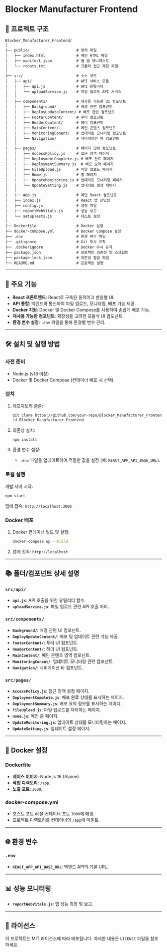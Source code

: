 # Blocker Manufacturer Frontend

## 📂 프로젝트 구조

```
Blocker_Manufacturer_Frontend/
│
├── public/                     # 정적 파일
│   ├── index.html              # 메인 HTML 파일
│   ├── manifest.json           # 웹 앱 매니페스트
│   └── robots.txt              # 크롤러 접근 제한 파일
│
├── src/                        # 소스 코드
│   ├── api/                    # API 서비스 모듈
│   │   ├── api.js              # API 유틸리티
│   │   └── uploadService.js    # 파일 업로드 API 서비스
│   │
│   ├── components/             # 재사용 가능한 UI 컴포넌트
│   │   ├── Background/         # 배경 관련 컴포넌트
│   │   ├── DeployUpdateContent/ # 배포 관련 컴포넌트
│   │   ├── FooterContent/      # 푸터 컴포넌트
│   │   ├── HeaderContent/      # 헤더 컴포넌트
│   │   ├── MainContent/        # 메인 콘텐츠 컴포넌트
│   │   ├── MonitoringConent/   # 업데이트 모니터링 컴포넌트
│   │   └── Navigation/         # 네비게이션 바 컴포넌트
│   │
│   ├── pages/                  # 페이지 단위 컴포넌트
│   │   ├── AccessPolicy.js     # 접근 정책 페이지
│   │   ├── DeploymentComplete.js # 배포 완료 페이지
│   │   ├── DeploymentSummary.js  # 배포 요약 페이지
│   │   ├── FileUpload.js       # 파일 업로드 페이지
│   │   ├── Home.js             # 홈 페이지
│   │   ├── UpdateMonitoring.js # 업데이트 모니터링 페이지
│   │   └── UpdateSetting.js    # 업데이트 설정 페이지
│   │
│   ├── App.js                  # 메인 React 컴포넌트
│   ├── index.js                # React 앱 진입점
│   ├── config.js               # 설정 파일
│   ├── reportWebVitals.js      # 성능 보고
│   └── setupTests.js           # 테스트 설정
│
├── Dockerfile                  # Docker 설정
├── docker-compose.yml          # Docker Compose 설정
├── .env                        # 환경 변수 파일
├── .gitignore                  # Git 무시 규칙
├── .dockerignore               # Docker 무시 규칙
├── package.json                # 프로젝트 의존성 및 스크립트
├── package-lock.json           # 의존성 잠금 파일
└── README.md                   # 프로젝트 설명
```

---

## 🚀 주요 기능

- **React 프론트엔드**: React로 구축된 동적이고 반응형 UI.
- **API 통합**: 백엔드와 통신하여 파일 업로드, 모니터링, 배포 기능 제공.
- **Docker 지원**: Docker 및 Docker Compose를 사용하여 손쉽게 배포 가능.
- **재사용 가능한 컴포넌트**: 확장성을 고려한 모듈식 UI 컴포넌트.
- **환경 변수 설정**: `.env` 파일을 통해 환경별 변수 관리.

---

## 🛠️ 설치 및 실행 방법

### 사전 준비
- Node.js (v18 이상)
- Docker 및 Docker Compose (컨테이너 배포 시 선택)

### 설치
1. 레포지토리 클론:
   ```bash
   git clone https://github.com/your-repo/Blocker_Manufacturer_Frontend.git
   cd Blocker_Manufacturer_Frontend
   ```

2. 의존성 설치:
   ```bash
   npm install
   ```

3. 환경 변수 설정:
   - `.env` 파일을 업데이트하여 적절한 값을 설정 (예: `REACT_APP_API_BASE_URL`).

### 로컬 실행
개발 서버 시작:
```bash
npm start
```
앱에 접속: `http://localhost:3000`

### Docker 배포
1. Docker 컨테이너 빌드 및 실행:
   ```bash
   docker-compose up --build
   ```
2. 앱에 접속: `http://localhost`

---

## 📚 폴더/컴포넌트 상세 설명

### `src/api/`
- **`api.js`**: API 호출을 위한 유틸리티 함수.
- **`uploadService.js`**: 파일 업로드 관련 API 호출 처리.

### `src/components/`
- **`Background/`**: 배경 관련 UI 컴포넌트.
- **`DeployUpdateContent/`**: 배포 및 업데이트 관련 기능 제공.
- **`FooterContent/`**: 푸터 UI 컴포넌트.
- **`HeaderContent/`**: 헤더 UI 컴포넌트.
- **`MainContent/`**: 메인 콘텐츠 영역 컴포넌트.
- **`MonitoringConent/`**: 업데이트 모니터링 관련 컴포넌트.
- **`Navigation/`**: 네비게이션 바 컴포넌트.

### `src/pages/`
- **`AccessPolicy.js`**: 접근 정책 설정 페이지.
- **`DeploymentComplete.js`**: 배포 완료 상태를 표시하는 페이지.
- **`DeploymentSummary.js`**: 배포 요약 정보를 표시하는 페이지.
- **`FileUpload.js`**: 파일 업로드를 처리하는 페이지.
- **`Home.js`**: 메인 홈 페이지.
- **`UpdateMonitoring.js`**: 업데이트 상태를 모니터링하는 페이지.
- **`UpdateSetting.js`**: 업데이트 설정 페이지.

---

## 🐳 Docker 설정

### Dockerfile
- **베이스 이미지**: Node.js 18 (Alpine).
- **작업 디렉토리**: `/app`.
- **노출 포트**: `3000`.

### docker-compose.yml
- 호스트 포트 `80`을 컨테이너 포트 `3000`에 매핑.
- 프로젝트 디렉토리를 컨테이너의 `/app`에 마운트.

---

## 🌐 환경 변수

### `.env`
- **`REACT_APP_API_BASE_URL`**: 백엔드 API의 기본 URL.

---

## 📊 성능 모니터링

- **`reportWebVitals.js`**: 앱 성능 측정 및 보고.

---

## 📄 라이선스

이 프로젝트는 MIT 라이선스에 따라 배포됩니다. 자세한 내용은 `LICENSE` 파일을 참조하세요.
